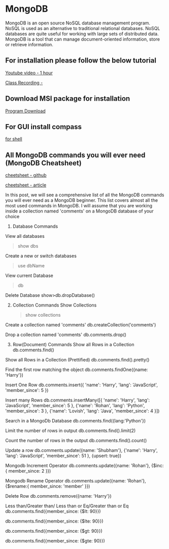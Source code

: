 # MongoDB

MongoDB is an open source NoSQL database management program. NoSQL is used as an alternative to traditional relational databases. NoSQL databases are quite useful for working with large sets of distributed data. MongoDB is a tool that can manage document-oriented information, store or retrieve information.

## For installation please follow the below tutorial

[Youtube video - 1 hour](https://www.youtube.com/watch?v=c2M-rlkkT5o)

[Class Recording -](https://youtu.be/nKVCqHNSq4k)

## Download MSI package for installation

[Program Download](https://www.mongodb.com/try/download/community)

## For GUI install compass

[for shell](https://www.mongodb.com/products/shell)

## All MongoDB commands you will ever need (MongoDB Cheatsheet)

[cheetsheet - github](https://gist.github.com/bradtraversy/f407d642bdc3b31681bc7e56d95485b6)

[cheetsheet - article](https://towardsdev.com/mongodb-operations-an-extensive-guide-eef52ceb8df1)

In this post, we will see a comprehensive list of all the MongoDB commands you will ever need as a MongoDB beginner. This list covers almost all the most used commands in MongoDB.
I will assume that you are working inside a collection named 'comments' on a MongoDB database of your choice

1. Database Commands

View all databases

> show dbs

Create a new or switch databases

> use dbName

View current Database

> db

Delete Database
show>db.dropDatabase()

2. Collection Commands
   Show Collections
   > show collections

Create a collection named 'comments'
db.createCollection('comments')

Drop a collection named 'comments'
db.comments.drop()

3. Row(Document) Commands
   Show all Rows in a Collection
   db.comments.find()

Show all Rows in a Collection (Prettified)
db.comments.find().pretty()

Find the first row matching the object
db.comments.findOne({name: 'Harry'})

Insert One Row
db.comments.insert({
'name': 'Harry',
'lang': 'JavaScript',
'member_since': 5
})

Insert many Rows
db.comments.insertMany([{
'name': 'Harry',
'lang': 'JavaScript',
'member_since': 5
},
{'name': 'Rohan',
'lang': 'Python',
'member_since': 3
},
{'name': 'Lovish',
'lang': 'Java',
'member_since': 4
}])

Search in a MongoDb Database
db.comments.find({lang:'Python'})

Limit the number of rows in output
db.comments.find().limit(2)

Count the number of rows in the output
db.comments.find().count()

Update a row
db.comments.update({name: 'Shubham'},
{'name': 'Harry',
'lang': 'JavaScript',
'member_since': 51
}, {upsert: true})

Mongodb Increment Operator
db.comments.update({name: 'Rohan'},
{$inc:{
member_since: 2
}})

Mongodb Rename Operator
db.comments.update({name: 'Rohan'},
{$rename:{
member_since: 'member'
}})

Delete Row
db.comments.remove({name: 'Harry'})

Less than/Greater than/ Less than or Eq/Greater than or Eq
db.comments.find({member_since: {$lt: 90}})

db.comments.find({member_since: {$lte: 90}})

db.comments.find({member_since: {$gt: 90}})

db.comments.find({member_since: {$gte: 90}})
